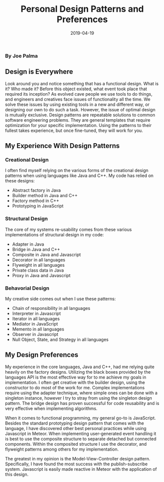 ﻿---
layout: essay
type: essay
title: Personal Design Patterns and Preferences
date: 2019-04-19
labels:
  - Factory Design
  - MVC Design
---

### **By Joe Palma**

## Design is Everywhere
Look around you and notice something that has a functional design. What is it? Who made it? Before this object existed, what event took place that required its inception?
As evolved cave people we use tools to do things, and engineers and creatives face issues of functionality all the time. We solve these issues by using existing tools in a new and different way, or designing our own to do such a task. However, the issue of optimal design is mutually exclusive.
Design patterns are repeatable solutions to common software engineering problems. They are general templates that require optimization for your specific implementation. Using the patterns to their fullest takes experience, but once fine-tuned, they will work for you.

## My Experience With Design Patterns

### Creational Design
I often find myself relying on the various forms of the creational design patterns when using languages like Java and C++. My code has relied on these designs:
  - Abstract factory in Java
  - Builder method in Java and C++
  - Factory method in C++
  - Prototyping in JavaScript
  
### Structural Design
The core of my systems re-usability comes from these various implementations of structural design in my code:
  - Adapter in Java
  - Bridge in Java and C++
  - Composite in Java and Javascript
  - Decorator in all languages
  - Flyweight in all languages
  - Private class data in Java
  - Proxy in Java and Javascript
  
### Behavorial Design
My creative side comes out when I use these patterns:
  - Chain of responsibility in all languages
  - Interpreter in Javascript
  - Iterator in all languages
  - Mediator in JavaScript 
  - Memento in all languages
  - Observer in Javascript
  - Null Object, State, and Strategy in all languages
  
## My Design Preferences
My experience in the core languages, Java and C++, had me relying quite heavily on the factory designs. Utilizing the black boxes provided by the languages API is the most effective way for to me achieve my goals in implementation. I often get creative with the builder design, using the constructor to do most of the work for me. Complex implementations require using the adapter technique, where simple ones can be done with a singleton instance, however I try to stray from using the singleton design pattern. The bridge design has proven successful for code reusability and is very effective when implementing algorithms.

When it comes to functional programming, my general go-to is JavaScript. Besides the standard prototyping design pattern that comes with the language, I have discovered other best personal practices while using Javascript in Meteor. When implementing user-generated event handling it is best to use the composite structure to separate detached but connected components. Within the composited structure I use the decorator, and flyweight patterns among others for my implementation.

The greatest in my opinion is the Model-View-Controller design pattern. Specifically, I have found the most success with the publish-subscribe system. Javascript is easily made reactive in Meteor with the application of this design.
